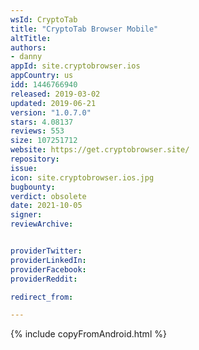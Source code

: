 ```yaml
---
wsId: CryptoTab
title: "CryptoTab Browser Mobile"
altTitle: 
authors:
- danny
appId: site.cryptobrowser.ios
appCountry: us
idd: 1446766940
released: 2019-03-02
updated: 2019-06-21
version: "1.0.7.0"
stars: 4.08137
reviews: 553
size: 107251712
website: https://get.cryptobrowser.site/
repository: 
issue: 
icon: site.cryptobrowser.ios.jpg
bugbounty: 
verdict: obsolete
date: 2021-10-05
signer: 
reviewArchive:


providerTwitter: 
providerLinkedIn: 
providerFacebook: 
providerReddit: 

redirect_from:

---
```


{% include copyFromAndroid.html %}
